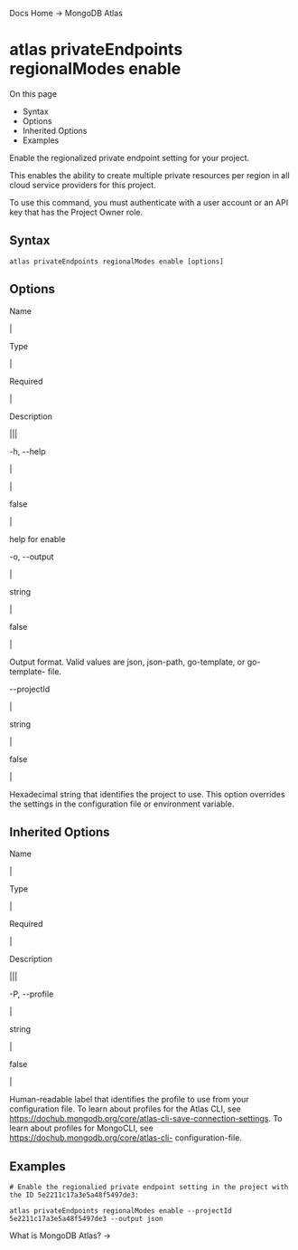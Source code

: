 Docs Home → MongoDB Atlas

# atlas privateEndpoints regionalModes enable

On this page

  * Syntax
  * Options
  * Inherited Options
  * Examples

Enable the regionalized private endpoint setting for your project.

This enables the ability to create multiple private resources per region in
all cloud service providers for this project.

To use this command, you must authenticate with a user account or an API key
that has the Project Owner role.

## Syntax

    
    
    atlas privateEndpoints regionalModes enable [options]  
      
  
## Options

Name

|

Type

|

Required

|

Description  
  
|||  
  
-h, --help

|

|

false

|

help for enable  
  
-o, --output

|

string

|

false

|

Output format. Valid values are json, json-path, go-template, or go-template-
file.  
  
\--projectId

|

string

|

false

|

Hexadecimal string that identifies the project to use. This option overrides
the settings in the configuration file or environment variable.  
  
## Inherited Options

Name

|

Type

|

Required

|

Description  
  
|||  
  
-P, --profile

|

string

|

false

|

Human-readable label that identifies the profile to use from your
configuration file. To learn about profiles for the Atlas CLI, see
https://dochub.mongodb.org/core/atlas-cli-save-connection-settings. To learn
about profiles for MongoCLI, see https://dochub.mongodb.org/core/atlas-cli-
configuration-file.  
  
## Examples

    
    
    # Enable the regionalied private endpoint setting in the project with the ID 5e2211c17a3e5a48f5497de3:  
      
    atlas privateEndpoints regionalModes enable --projectId 5e2211c17a3e5a48f5497de3 --output json  
  
What is MongoDB Atlas? →

